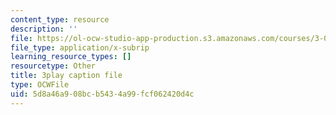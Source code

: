 ```yaml
---
content_type: resource
description: ''
file: https://ol-ocw-studio-app-production.s3.amazonaws.com/courses/3-091sc-introduction-to-solid-state-chemistry-fall-2010/5d8a46a908bcb5434a99fcf062420d4c_oDOs8Yxydo0.srt
file_type: application/x-subrip
learning_resource_types: []
resourcetype: Other
title: 3play caption file
type: OCWFile
uid: 5d8a46a9-08bc-b543-4a99-fcf062420d4c
---
```

